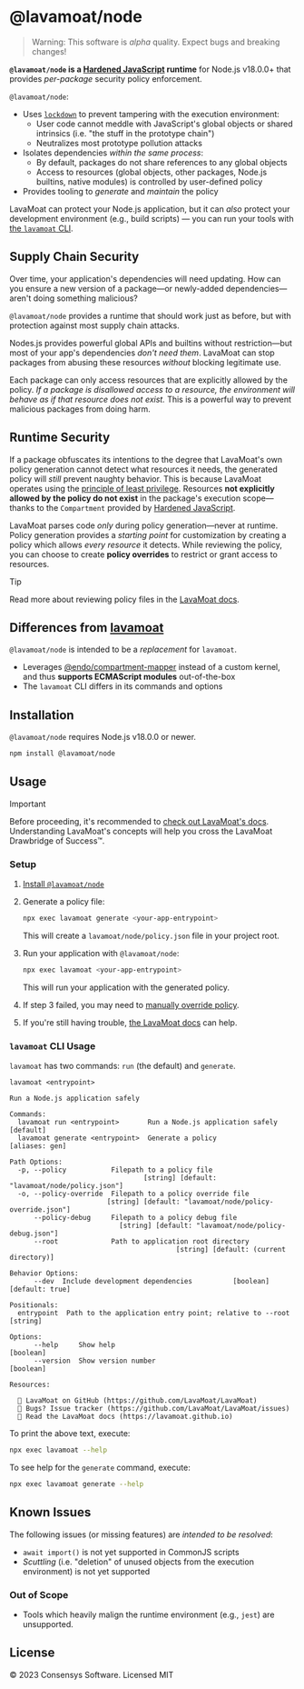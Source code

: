 # @lavamoat/node

> Warning: This software is _alpha_ quality. Expect bugs and breaking changes!

**`@lavamoat/node` is a [Hardened JavaScript][] runtime** for Node.js v18.0.0+ that provides _per-package_ security policy enforcement.

`@lavamoat/node`:

- Uses [`lockdown`][lockdown] to prevent tampering with the execution environment:
  - User code cannot meddle with JavaScript's global objects or shared intrinsics (i.e. "the
    stuff in the prototype chain")
  - Neutralizes most prototype pollution attacks
- Isolates dependencies _within the same process_:
  - By default, packages do not share references to any global objects
  - Access to resources (global objects, other packages, Node.js builtins,
    native modules) is controlled by user-defined policy
- Provides tooling to _generate_ and _maintain_ the policy

LavaMoat can protect your Node.js application, but it can _also_ protect your development environment (e.g., build scripts) — you can run your tools with [the `lavamoat` CLI](#usage).

## Supply Chain Security

Over time, your application's dependencies will need updating. How can you ensure a new version of a package—or newly-added dependencies—aren't doing something malicious?

`@lavamoat/node` provides a runtime that should work just as before, but with protection against most supply chain attacks.

Nodes.js provides powerful global APIs and builtins without restriction—but most of your app's dependencies _don't need them_. LavaMoat can stop packages from abusing these resources _without_ blocking legitimate use.

Each package can only access resources that are explicitly allowed by the policy. _If a package is disallowed access to a resource, the environment will behave as if that resource does not exist._ This is a powerful way to prevent malicious packages from doing harm.

## Runtime Security

If a package obfuscates its intentions to the degree that LavaMoat's own policy generation cannot detect what resources it needs, the generated policy will _still_ prevent naughty behavior. This is because LavaMoat operates using the [principle of least privilege](https://en.wikipedia.org/wiki/Principle_of_least_privilege). Resources **not explicitly allowed by the policy do not exist** in the package's execution scope—thanks to the `Compartment` provided by [Hardened JavaScript][].

LavaMoat parses code _only_ during policy generation—never at runtime. Policy generation provides a _starting point_ for customization by creating a policy which allows _every resource_ it detects. While reviewing the policy, you can choose to create **policy overrides** to restrict or grant access to resources.  

> [!TIP]
>
> Read more about reviewing policy files in the [LavaMoat docs](https://lavamoat.github.io/guides/policy-diff/).

## Differences from [lavamoat][]

`@lavamoat/node` is intended to be a _replacement_ for `lavamoat`.

- Leverages [@endo/compartment-mapper][] instead of a custom kernel, and thus
  **supports ECMAScript modules** out-of-the-box
- The `lavamoat` CLI differs in its commands and options

## Installation

`@lavamoat/node` requires Node.js v18.0.0 or newer.

```sh
npm install @lavamoat/node
```

## Usage

> [!IMPORTANT]
>
> Before proceeding, it's recommended to [check out LavaMoat's docs][docs].
> Understanding LavaMoat's concepts will help you cross the LavaMoat Drawbridge
> of Success™.

### Setup

1. [Install `@lavamoat/node`](#installation)
2. Generate a policy file:

   ```sh
   npx exec lavamoat generate <your-app-entrypoint>
   ```

   This will create a `lavamoat/node/policy.json` file in your project root.

3. Run your application with `@lavamoat/node`:

   ```sh
   npx exec lavamoat <your-app-entrypoint>
   ```

   This will run your application with the generated policy.

4. If step 3 failed, you may need to [manually override policy][policy-guide].
5. If you're still having trouble, [the LavaMoat docs][docs] can help.

### `lavamoat` CLI Usage

`lavamoat` has two commands: `run` (the default) and `generate`.

```text
lavamoat <entrypoint>

Run a Node.js application safely

Commands:
  lavamoat run <entrypoint>       Run a Node.js application safely     [default]
  lavamoat generate <entrypoint>  Generate a policy               [aliases: gen]

Path Options:
  -p, --policy           Filepath to a policy file
                                 [string] [default: "lavamoat/node/policy.json"]
  -o, --policy-override  Filepath to a policy override file
                        [string] [default: "lavamoat/node/policy-override.json"]
      --policy-debug     Filepath to a policy debug file
                           [string] [default: "lavamoat/node/policy-debug.json"]
      --root             Path to application root directory
                                         [string] [default: (current directory)]

Behavior Options:
      --dev  Include development dependencies          [boolean] [default: true]

Positionals:
  entrypoint  Path to the application entry point; relative to --root   [string]

Options:
      --help     Show help                                             [boolean]
      --version  Show version number                                   [boolean]

Resources:

  🌋 LavaMoat on GitHub (https://github.com/LavaMoat/LavaMoat)
  🐛 Bugs? Issue tracker (https://github.com/LavaMoat/LavaMoat/issues)
  📖 Read the LavaMoat docs (https://lavamoat.github.io)
```

To print the above text, execute:

```sh
npx exec lavamoat --help
```

To see help for the `generate` command, execute:

```sh
npx exec lavamoat generate --help
```

## Known Issues

The following issues (or missing features) are _intended to be resolved_:

- `await import()` is not yet supported in CommonJS scripts
- _Scuttling_ (i.e. "deletion" of unused objects from the execution environment)
  is not yet supported

### Out of Scope

- Tools which heavily malign the runtime environment (e.g., `jest`) are unsupported.

## License

©️ 2023 Consensys Software. Licensed MIT

[SES]: https://npm.im/ses
[Hardened JavaScript]: https://hardenedjs.org
[lockdown]: https://hardenedjs.org/#lockdown
[lavamoat]: https://npm.im/lavamoat
[@endo/compartment-mapper]: https://npm.im/@endo/compartment-mapper
[Socket]: https://socket.dev
[policy-guide]: https://lavamoat.github.io/guides/policy/
[docs]: https://lavamoat.github.io
